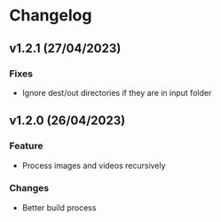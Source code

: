 # Changelog

<!--next-version-placeholder-->
## v1.2.1 (27/04/2023)
### Fixes

- Ignore dest/out directories if they are in input folder

## v1.2.0 (26/04/2023)

### Feature

- Process images and videos recursively

### Changes

- Better build process